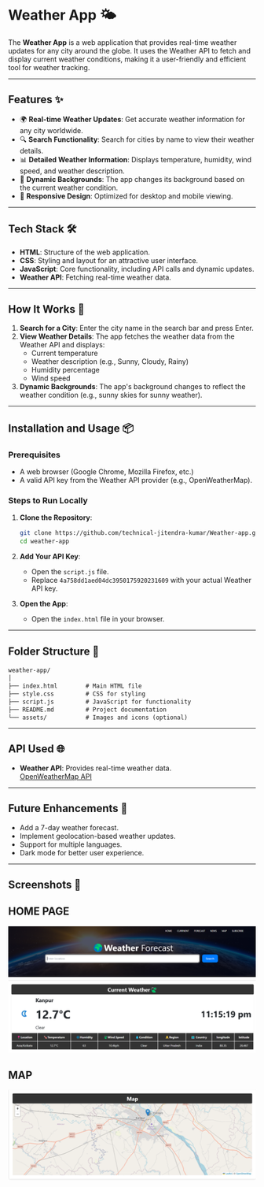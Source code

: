 
# Weather App 🌤️

The **Weather App** is a web application that provides real-time weather updates for any city around the globe. It uses the Weather API to fetch and display current weather conditions, making it a user-friendly and efficient tool for weather tracking.

---

## Features ✨

- 🌍 **Real-time Weather Updates**: Get accurate weather information for any city worldwide.  
- 🔍 **Search Functionality**: Search for cities by name to view their weather details.  
- 📊 **Detailed Weather Information**: Displays temperature, humidity, wind speed, and weather description.  
- 🌈 **Dynamic Backgrounds**: The app changes its background based on the current weather condition.  
- 🎨 **Responsive Design**: Optimized for desktop and mobile viewing.  

---

## Tech Stack 🛠️

- **HTML**: Structure of the web application.  
- **CSS**: Styling and layout for an attractive user interface.  
- **JavaScript**: Core functionality, including API calls and dynamic updates.  
- **Weather API**: Fetching real-time weather data.  

---

## How It Works 🚀

1. **Search for a City**: Enter the city name in the search bar and press Enter.  
2. **View Weather Details**: The app fetches the weather data from the Weather API and displays:  
   - Current temperature  
   - Weather description (e.g., Sunny, Cloudy, Rainy)  
   - Humidity percentage  
   - Wind speed  
3. **Dynamic Backgrounds**: The app's background changes to reflect the weather condition (e.g., sunny skies for sunny weather).  

---

## Installation and Usage 📦

### Prerequisites

- A web browser (Google Chrome, Mozilla Firefox, etc.)  
- A valid API key from the Weather API provider (e.g., OpenWeatherMap).  

### Steps to Run Locally

1. **Clone the Repository**:  
   ```bash
   git clone https://github.com/technical-jitendra-kumar/Weather-app.git
   cd weather-app
   ```

2. **Add Your API Key**:  
   - Open the `script.js` file.  
   - Replace `4a758dd1aed04dc3950175920231609` with your actual Weather API key.  

3. **Open the App**:  
   - Open the `index.html` file in your browser.  

---

## Folder Structure 📁

```
weather-app/
│
├── index.html        # Main HTML file
├── style.css         # CSS for styling
├── script.js         # JavaScript for functionality
├── README.md         # Project documentation
└── assets/           # Images and icons (optional)
```

---

## API Used 🌐

- **Weather API**: Provides real-time weather data.  
  [OpenWeatherMap API](https://www.weatherapi.com/docs/) 

---

## Future Enhancements 🚀

- Add a 7-day weather forecast.  
- Implement geolocation-based weather updates.  
- Support for multiple languages.  
- Dark mode for better user experience.  

---

## Screenshots 📸

## HOME PAGE 
![Home Page](img/Screenshot%202025-01-16%20231528.png)

## MAP
![Map](img/Screenshot%202025-01-16%20231553.png)